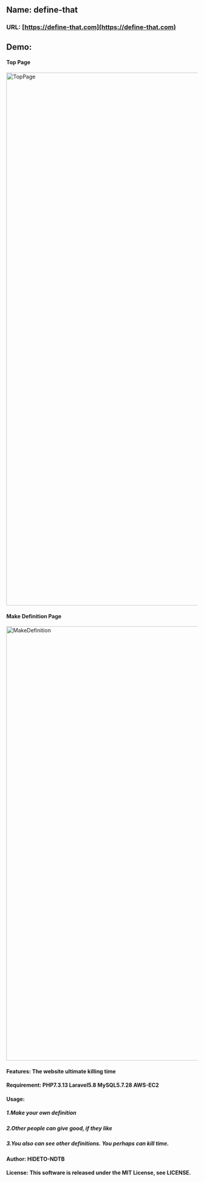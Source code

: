 ## Name: define-that
### URL: [https://define-that.com](https://define-that.com)
## Demo:
#### Top Page
<img width="1405" alt="TopPage" src="https://user-images.githubusercontent.com/57483907/79682489-cceee880-825d-11ea-870c-2e53f452a7f3.png">

#### Make Definition Page
<img width="1145" alt="MakeDefinition" src="https://user-images.githubusercontent.com/57483907/79682496-d415f680-825d-11ea-8efe-0cf92e1e9683.png">

#### Features: The website ultimate killing time
#### Requirement: PHP7.3.13 Laravel5.8 MySQL5.7.28 AWS-EC2
#### Usage: 
##### 1.Make your own definition
##### 2.Other people can give good, if they like 
##### 3.You also can see other definitions. You perhaps can kill time.
#### Author: HIDETO-NDTB
#### License: This software is released under the MIT License, see LICENSE.
